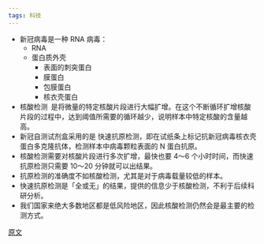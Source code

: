 ```yaml
---
tags: 科技
---
```


* 新冠病毒是一种 <hm>RNA 病毒</hm>：
  * RNA
  * 蛋白质外壳
    * 表面的刺突蛋白
    * 膜蛋白
    * 包膜蛋白
    * 核衣壳蛋白
* <hm style="float:left; margin-right: .5em">核酸检测</hm> 是将微量的特定核酸片段进行大幅扩增。在这个不断循环扩增核酸片段的过程中，达到阈值所需要的循环越少，说明样本中特定核酸的含量越高。
* 新冠自测试剂盒采用的是 <hm>快速抗原检测</hm>，即在试纸条上标记抗新冠病毒核衣壳蛋白多克隆抗体，检测样本中病毒颗粒表面的 N 蛋白抗原。
* 核酸检测需要对核酸片段进行多次扩增，最快也要 4～6 个小时时间，而快速抗原检测只需要 10～20 分钟就可以出结果。
* 抗原检测的准确度不如核酸检测，尤其是对于病毒载量较低的样本。
* 快速抗原检测是「全或无」的结果，提供的信息少于核酸检测，不利于后续科研分析。
* 我们国家来绝大多数地区都是低风险地区，因此核酸检测仍然会是最主要的检测方式。

[原文](https://mp.weixin.qq.com/s/fSycrff599k8qdi-92Ad6w)